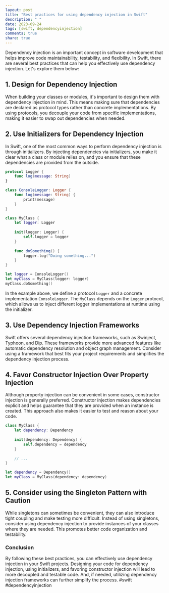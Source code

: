 ```yaml
---
layout: post
title: "Best practices for using dependency injection in Swift"
description: " "
date: 2023-09-24
tags: [swift, dependencyinjection]
comments: true
share: true
---
```


Dependency injection is an important concept in software development that helps improve code maintainability, testability, and flexibility. In Swift, there are several best practices that can help you effectively use dependency injection. Let's explore them below:

## 1. Design for Dependency Injection

When building your classes or modules, it's important to design them with dependency injection in mind. This means making sure that dependencies are declared as protocol types rather than concrete implementations. By using protocols, you decouple your code from specific implementations, making it easier to swap out dependencies when needed.

## 2. Use Initializers for Dependency Injection

In Swift, one of the most common ways to perform dependency injection is through initializers. By injecting dependencies via initializers, you make it clear what a class or module relies on, and you ensure that these dependencies are provided from the outside.

```swift
protocol Logger {
    func log(message: String)
}

class ConsoleLogger: Logger {
    func log(message: String) {
        print(message)
    }
}

class MyClass {
    let logger: Logger
    
    init(logger: Logger) {
        self.logger = logger
    }
    
    func doSomething() {
        logger.log("Doing something...")
    }
}

let logger = ConsoleLogger()
let myClass = MyClass(logger: logger)
myClass.doSomething()
```

In the example above, we define a protocol `Logger` and a concrete implementation `ConsoleLogger`. The `MyClass` depends on the `Logger` protocol, which allows us to inject different logger implementations at runtime using the initializer.

## 3. Use Dependency Injection Frameworks

Swift offers several dependency injection frameworks, such as Swinject, Typhoon, and Dip. These frameworks provide more advanced features like automatic dependency resolution and object graph management. Consider using a framework that best fits your project requirements and simplifies the dependency injection process.

## 4. Favor Constructor Injection Over Property Injection

Although property injection can be convenient in some cases, constructor injection is generally preferred. Constructor injection makes dependencies explicit and helps guarantee that they are provided when an instance is created. This approach also makes it easier to test and reason about your code.

```swift
class MyClass {
    let dependency: Dependency
    
    init(dependency: Dependency) {
        self.dependency = dependency
    }
    
    // ...
}

let dependency = Dependency()
let myClass = MyClass(dependency: dependency)
```

## 5. Consider using the Singleton Pattern with Caution

While singletons can sometimes be convenient, they can also introduce tight coupling and make testing more difficult. Instead of using singletons, consider using dependency injection to provide instances of your classes where they are needed. This promotes better code organization and testability.

### Conclusion

By following these best practices, you can effectively use dependency injection in your Swift projects. Designing your code for dependency injection, using initializers, and favoring constructor injection will lead to more decoupled and testable code. And, if needed, utilizing dependency injection frameworks can further simplify the process. #swift #dependencyinjection